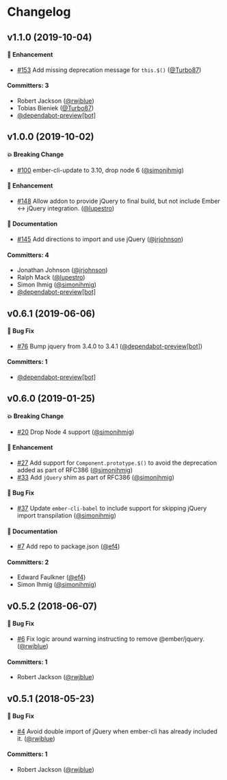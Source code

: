 # Changelog

## v1.1.0 (2019-10-04)

#### :rocket: Enhancement
* [#153](https://github.com/emberjs/ember-jquery/pull/153) Add missing deprecation message for `this.$()` ([@Turbo87](https://github.com/Turbo87))

#### Committers: 3
- Robert Jackson ([@rwjblue](https://github.com/rwjblue))
- Tobias Bieniek ([@Turbo87](https://github.com/Turbo87))
- [@dependabot-preview[bot]](https://github.com/apps/dependabot-preview)

## v1.0.0 (2019-10-02)

#### :boom: Breaking Change
* [#100](https://github.com/emberjs/ember-jquery/pull/100) ember-cli-update to 3.10, drop node 6 ([@simonihmig](https://github.com/simonihmig))

#### :rocket: Enhancement
* [#148](https://github.com/emberjs/ember-jquery/pull/148) Allow addon to provide jQuery to final build, but not include Ember <-> jQuery integration. ([@lupestro](https://github.com/lupestro))

#### :memo: Documentation
* [#145](https://github.com/emberjs/ember-jquery/pull/145) Add directions to import and use jQuery ([@jrjohnson](https://github.com/jrjohnson))

#### Committers: 4
- Jonathan Johnson ([@jrjohnson](https://github.com/jrjohnson))
- Ralph Mack ([@lupestro](https://github.com/lupestro))
- Simon Ihmig ([@simonihmig](https://github.com/simonihmig))
- [@dependabot-preview[bot]](https://github.com/apps/dependabot-preview)

## v0.6.1 (2019-06-06)

#### :bug: Bug Fix
* [#76](https://github.com/emberjs/ember-jquery/pull/76) Bump jquery from 3.4.0 to 3.4.1 ([@dependabot-preview[bot]](https://github.com/apps/dependabot-preview))

#### Committers: 1
- [@dependabot-preview[bot]](https://github.com/apps/dependabot-preview)

## v0.6.0 (2019-01-25)

#### :boom: Breaking Change
* [#20](https://github.com/emberjs/ember-jquery/pull/20) Drop Node 4 support ([@simonihmig](https://github.com/simonihmig))

#### :rocket: Enhancement
* [#27](https://github.com/emberjs/ember-jquery/pull/27) Add support for `Component.prototype.$()` to avoid the deprecation added as part of RFC386 ([@simonihmig](https://github.com/simonihmig))
* [#33](https://github.com/emberjs/ember-jquery/pull/33) Add `jQuery` shim as part of RFC386 ([@simonihmig](https://github.com/simonihmig))

#### :bug: Bug Fix
* [#37](https://github.com/emberjs/ember-jquery/pull/37) Update `ember-cli-babel` to include support for skipping jQuery import transpilation ([@simonihmig](https://github.com/simonihmig))

#### :memo: Documentation
* [#7](https://github.com/emberjs/ember-jquery/pull/7) Add repo to package.json ([@ef4](https://github.com/ef4))

#### Committers: 2
- Edward Faulkner ([@ef4](https://github.com/ef4))
- Simon Ihmig ([@simonihmig](https://github.com/simonihmig))


## v0.5.2 (2018-06-07)

#### :bug: Bug Fix
* [#6](https://github.com/emberjs/ember-jquery/pull/6) Fix logic around warning instructing to remove @ember/jquery. ([@rwjblue](https://github.com/rwjblue))

#### Committers: 1
- Robert Jackson ([@rwjblue](https://github.com/rwjblue))


## v0.5.1 (2018-05-23)

#### :bug: Bug Fix
* [#4](https://github.com/emberjs/ember-jquery/pull/4) Avoid double import of jQuery when ember-cli has already included it. ([@rwjblue](https://github.com/rwjblue))

#### Committers: 1
- Robert Jackson ([@rwjblue](https://github.com/rwjblue))
